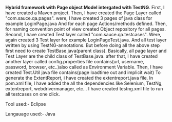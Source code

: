 **Hybrid framework with Page object Model intergated with TestNG**.
First, I have created a Maven project.
Then, I have created the Page Layer called "com.sauce.qa.pages".
were, I have created 3 pages of java class for example LoginPage.java
And for each page Actions/methods defined.
Then, for naming convention point of view created Object repository for all pages.
Second, I have created Test layer called "com.sauce.qa.testcases".
Were, again created 3 Test layer for example LoginPageTest.java.
And all test layer written by using TestNG-annotations.
But before doing all the above step first need to create TestBase.java(parent class).
Basically, all page layer and Test Layer are the child class of TestBase.java.
after that, I have created another layer called config.properties file contains(url, username, password, browser, etc..)also called as Environment Variable.
Then, I have created Test.Util java file contains(page loadtime out and implicit wait)
To generate the ExtentReport, i have created the extentreport.java file.
In pom.xml file, I have added the all the dependencies like Selenium, TestNg, extentreport, webdrivermanager, etc...
I have created testng.xml file to run all testcases on one click.

Tool used:- Eclipse

Langauage used:- Java
